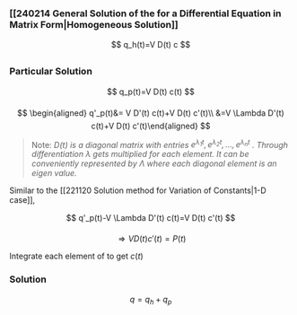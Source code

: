   
### [[240214 General Solution of the for a Differential Equation in Matrix Form|Homogeneous Solution]]

$$
q_h(t)=V D(t) c
$$

### Particular Solution

$$
q_p(t)=V D(t) c(t)
$$



$$
\begin{aligned} q'_p(t)&= V D'(t) c(t)+V D(t) c'(t)\\
&=V \Lambda D'(t) c(t)+V D(t) c'(t)\end{aligned}
$$

> Note: *$D(t)$ is a diagonal matrix with entries $e^{\lambda_1 t}, e^{\lambda_2 t}, \ldots, e^{\lambda_n t}$ . Through differentiation $\lambda$ gets multiplied for each element. It can be conveniently represented by $\Lambda$ where each diagonal element is an eigen value.*

Similar to the [[221120 Solution method for Variation of Constants|1-D case]], 

$$
q'_p(t)-V \Lambda D'(t) c(t)=V D(t) c'(t)
$$


$$
\Rightarrow V D(t) c'(t) = P(t)
$$

Integrate each element of to get $c(t)$
### Solution 

$$
q = q_h + q_p
$$


